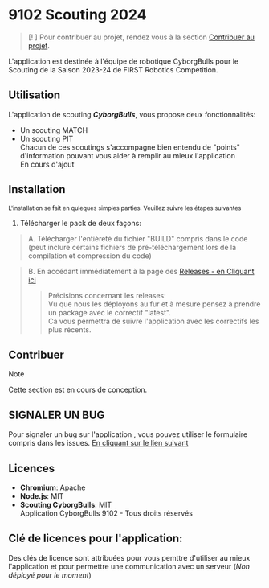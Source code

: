 
# 9102 Scouting 2024

> [!    ]
> Pour contribuer au projet, rendez vous à la section [Contribuer au projet](https://github.com/Crazzynel/cyborgbulls-scouting2#Contribuer).
<!--
> [!CAUTION]  
> **D'importantes modifications ont été effectuées dans le code**
> 
> Si possible, nous vous invitons à bien vouloir mettre à jour le code de l'application sur votre branche et de soit mettre à jour vos ajouts ou bien de les laisser tels quels et de soumettre ensuite la pull request vers `main`
-->

L'application est destinée à l'équipe de robotique CyborgBulls pour le Scouting de la Saison 2023-24 de FIRST Robotics Competition.

## Utilisation

L'application de scouting ***CyborgBulls***, vous propose deux fonctionnalités: 
- Un scouting MATCH
- Un scouting PIT
<br> Chacun de ces scoutings s'accompagne bien entendu de "points" d'information pouvant vous aider à remplir au mieux l'application 
<br> En cours d'ajout
## Installation

<sub>L'installation se fait en quleques simples parties. Veuillez suivre les étapes suivantes </sub>

1. Télécharger le pack de deux façons:  
> A. Télécharger l'entièreté du fichier "BUILD" compris dans le code (peut inclure certains fichiers de pré-téléchargement lors de la compilation et compression du code)
>


> B. En accédant immédiatement à la page des [Releases - en Cliquant ici](https://github.com/Crazzynel/cyborgbulls-scouting2/releases)
>>Précisions concernant les releases: 
<br> Vu que nous les déployons au fur et à mesure pensez à prendre un package avec le correctif "latest". <br>
Ca vous permettra de suivre l'application avec les correctifs les plus récents.

## Contribuer 
> [!NOTE]
> Cette section est en cours de conception.


## SIGNALER UN BUG 

Pour signaler un bug sur l'application , vous pouvez  utiliser le formulaire compris dans les issues. 
[En cliquant sur le lien suivant](https://github.com/Crazzynel/cyborgbulls-scouting2/issues)

## Licences

- **Chromium**: Apache
- **Node.js**: MIT
- **Scouting CyborgBulls**: MIT
<br>Application CyborgBulls 9102 - Tous droits réservés

## Clé de licences pour l'application:
Des clés de licence sont attribuées pour vous pemttre d'utiliser au mieux l'application et pour permettre une communication avec un serveur (*Non déployé pour le moment*)
